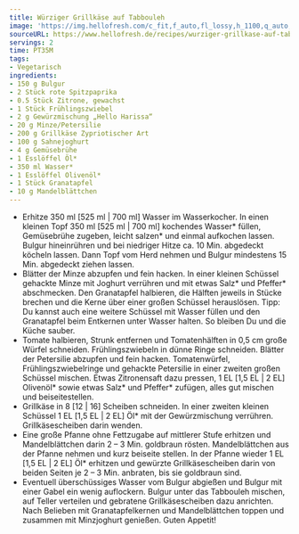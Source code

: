```yaml
---
title: Würziger Grillkäse auf Tabbouleh
image: 'https://img.hellofresh.com/c_fit,f_auto,fl_lossy,h_1100,q_auto,w_2600/hellofresh_s3/image/wurziger-grillkase-auf-tabbouleh-3d847054.jpg'
sourceURL: https://www.hellofresh.de/recipes/wurziger-grillkase-auf-tabbouleh-631b5b45b1c12ea92a0439e6
servings: 2
time: PT35M
tags:
- Vegetarisch
ingredients:
- 150 g Bulgur
- 2 Stück rote Spitzpaprika
- 0.5 Stück Zitrone, gewachst
- 1 Stück Frühlingszwiebel
- 2 g Gewürzmischung „Hello Harissa“
- 20 g Minze/Petersilie
- 200 g Grillkäse Zypriotischer Art
- 100 g Sahnejoghurt
- 4 g Gemüsebrühe
- 1 Esslöffel Öl*
- 350 ml Wasser*
- 1 Esslöffel Olivenöl*
- 1 Stück Granatapfel
- 10 g Mandelblättchen
---
```


- Erhitze 350 ml [525 ml | 700 ml] Wasser im Wasserkocher.  ﻿In einen kleinen Topf 350 ml [525 ml | 700 ml] kochendes Wasser\* füllen, Gemüsebrühe zugeben, leicht salzen\* und einmal aufkochen lassen. Bulgur hineinrühren und bei niedriger Hitze ca. 10 Min. abgedeckt köcheln lassen. Dann Topf vom Herd nehmen und Bulgur mindestens 15 Min. abgedeckt ziehen lassen.
- Blätter der Minze abzupfen und fein hacken. In einer kleinen Schüssel gehackte Minze mit Joghurt verrühren und mit etwas Salz\* und Pfeffer\* abschmecken.  Den Granatapfel halbieren, die Hälften jeweils in Stücke brechen und die Kerne über einer großen Schüssel herauslösen.  Tipp: Du kannst auch eine weitere Schüssel mit Wasser füllen und den Granatapfel beim Entkernen unter Wasser halten. So bleiben Du und die Küche sauber.
- Tomate halbieren, Strunk entfernen und Tomatenhälften in 0,5 cm große Würfel schneiden.  Frühlingszwiebeln in dünne Ringe schneiden.  Blätter der Petersilie abzupfen und fein hacken. Tomatenwürfel, Frühlingszwiebelringe und gehackte Petersilie in einer zweiten großen Schüssel mischen. Etwas Zitronensaft dazu pressen, 1 EL [1,5 EL | 2 EL] Olivenöl\* sowie etwas Salz\* und Pfeffer\* zufügen, alles gut mischen und beiseitestellen.
- Grillkäse in 8 [12 | 16] Scheiben schneiden. In einer zweiten kleinen Schüssel 1 EL [1,5 EL | 2 EL] Öl\* mit der Gewürzmischung verrühren. Grillkäsescheiben darin wenden.
- Eine große Pfanne ohne Fettzugabe auf mittlerer Stufe erhitzen und Mandelblättchen darin 2 – 3 Min. goldbraun rösten. Mandelblättchen aus der Pfanne nehmen und kurz beiseite stellen.  In der Pfanne wieder 1 EL [1,5 EL | 2 EL] Öl\* erhitzen und gewürzte Grillkäsescheiben darin von beiden Seiten je 2 – 3 Min. anbraten, bis sie goldbraun sind.
- Eventuell überschüssiges Wasser vom Bulgur abgießen und Bulgur mit einer Gabel ein wenig auflockern. Bulgur unter das Tabbouleh mischen, auf Teller verteilen und gebratene Grillkäsescheiben dazu anrichten. Nach Belieben mit Granatapfelkernen und Mandelblättchen toppen und zusammen mit Minzjoghurt genießen.  Guten Appetit!
